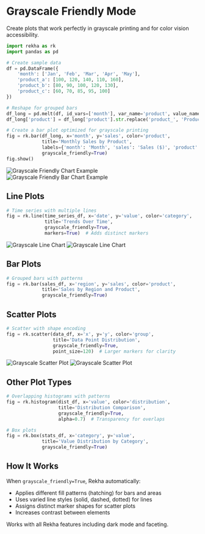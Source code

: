 # Grayscale Friendly Mode

Create plots that work perfectly in grayscale printing and for color vision accessibility.

```python
import rekha as rk
import pandas as pd

# Create sample data
df = pd.DataFrame({
    'month': ['Jan', 'Feb', 'Mar', 'Apr', 'May'],
    'product_a': [100, 120, 140, 110, 160],
    'product_b': [80, 90, 100, 120, 130],
    'product_c': [60, 70, 85, 95, 100]
})

# Reshape for grouped bars
df_long = pd.melt(df, id_vars=['month'], var_name='product', value_name='sales')
df_long['product'] = df_long['product'].str.replace('product_', 'Product ').str.upper()

# Create a bar plot optimized for grayscale printing
fig = rk.bar(df_long, x='month', y='sales', color='product',
             title='Monthly Sales by Product',
             labels={'month': 'Month', 'sales': 'Sales ($)', 'product': 'Product'},
             grayscale_friendly=True)
fig.show()
```

<div class="plot-container">
<img src="../../_static/plots/advanced_bw_bar_light.png" alt="Grayscale Friendly Chart Example" class="plot-light">
<img src="../../_static/plots/advanced_bw_bar_dark.png" alt="Grayscale Friendly Bar Chart Example" class="plot-dark">
</div>

## Line Plots

```python
# Time series with multiple lines
fig = rk.line(time_series_df, x='date', y='value', color='category',
              title='Trends Over Time',
              grayscale_friendly=True,
              markers=True)  # Adds distinct markers
```

<div class="plot-container">
<img src="../../_static/plots/advanced_bw_line_light.png" alt="Grayscale Line Chart" class="plot-light">
<img src="../../_static/plots/advanced_bw_line_dark.png" alt="Grayscale Line Chart" class="plot-dark">
</div>

## Bar Plots

```python
# Grouped bars with patterns
fig = rk.bar(sales_df, x='region', y='sales', color='product',
             title='Sales by Region and Product',
             grayscale_friendly=True)
```

## Scatter Plots

```python
# Scatter with shape encoding
fig = rk.scatter(data_df, x='x', y='y', color='group',
                 title='Data Point Distribution',
                 grayscale_friendly=True,
                 point_size=120)  # Larger markers for clarity
```

<div class="plot-container">
<img src="../../_static/plots/advanced_bw_scatter_light.png" alt="Grayscale Scatter Plot" class="plot-light">
<img src="../../_static/plots/advanced_bw_scatter_dark.png" alt="Grayscale Scatter Plot" class="plot-dark">
</div>

## Other Plot Types

```python
# Overlapping histograms with patterns
fig = rk.histogram(dist_df, x='value', color='distribution',
                   title='Distribution Comparison',
                   grayscale_friendly=True,
                   alpha=0.7)  # Transparency for overlaps

# Box plots
fig = rk.box(stats_df, x='category', y='value',
             title='Value Distribution by Category',
             grayscale_friendly=True)
```

## How It Works

When `grayscale_friendly=True`, Rekha automatically:
- Applies different fill patterns (hatching) for bars and areas
- Uses varied line styles (solid, dashed, dotted) for lines
- Assigns distinct marker shapes for scatter plots
- Increases contrast between elements

Works with all Rekha features including dark mode and faceting.
